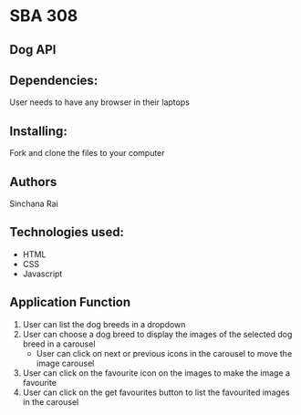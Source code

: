 # SBA 308

## Dog API

## Dependencies:

User needs to have any browser in their laptops

## Installing:
Fork and clone the files to your computer

## Authors
Sinchana Rai

## Technologies used:
- HTML
- CSS
- Javascript

## Application Function

1. User can list the dog breeds in a dropdown 
2. User can choose a dog breed to display the images of the selected dog breed in a carousel 
    - User can click on next or previous icons in the carousel to move the image carousel
3. User can click on the favourite icon on the images to make the image a favourite
4. User can click on the get favourites button to list the favourited images in the carousel